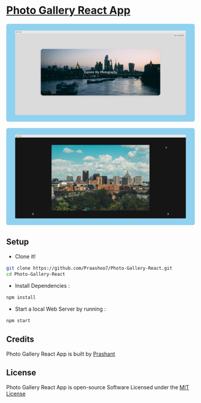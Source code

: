 # [Photo Gallery React App](https://praashoo7.github.io/Photo-Gallery-React/)

![Readme Image](public/ReadMe_Image1RR.png)

![Readme Image](public/ReadMe_Image2R.png)

## Setup
- Clone it!
```sh
git clone https://github.com/Praashoo7/Photo-Gallery-React.git
cd Photo-Gallery-React
```
- Install Dependencies :
```sh
npm install
```
- Start a local Web Server by running :
```sh
npm start
```

## Credits

Photo Gallery React App is built by [Prashant](https://praashoo7.github.io/Portfolio/)

## License

Photo Gallery React App is open-source Software Licensed under the [MIT License](https://github.com/Praashoo7/Photo-Gallery-React/blob/main/LICENSE)

